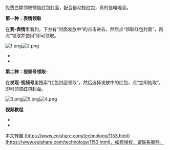 免费白嫖领取微信红包封面，配合自动抢红包，真的是嘎嘎香。

**第一种：表情领取**

在**我-表情**里看到，下方有“封面发放中”的点击进去，然后点“领取红包封面”，再点“领取并使用”即可领取。

![1.png](https://www.eqishare.com/zb_users/upload/2024/02/202402071707280435744551.png)![2.png](https://www.eqishare.com/zb_users/upload/2024/02/202402071707280435361156.png)

-

-

**第二种：视频号领取**-

在**发现-视频号**里搜索“红包封面领取”，然后选择发放中的红包，点“立即抽取”，即可领取红包封面。

![3.png](https://www.eqishare.com/zb_users/upload/2024/02/202402071707280435219364.png)![5.png](https://www.eqishare.com/zb_users/upload/2024/02/202402071707280435201177.png)![4.png](https://www.eqishare.com/zb_users/upload/2024/02/202402071707280435118723.png)

**视频教程**

-

-

本文转自 [https://www.eqishare.com/technology/1153.html](https://www.eqishare.com/technology/1153.html)，如有侵权，请联系删除。